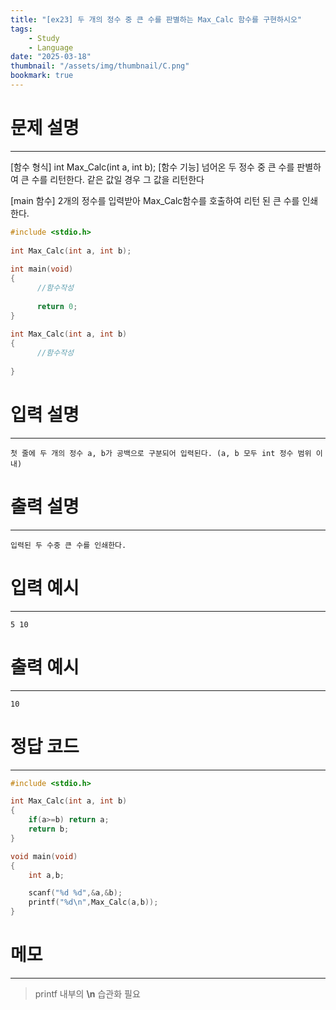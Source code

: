 ```yaml
---
title: "[ex23] 두 개의 정수 중 큰 수를 판별하는 Max_Calc 함수를 구현하시오"
tags:
    - Study
    - Language
date: "2025-03-18"
thumbnail: "/assets/img/thumbnail/C.png"
bookmark: true
---
```

# 문제 설명
---
[함수 형식] int Max_Calc(int a, int b);
[함수 기능] 넘어온 두 정수 중 큰 수를 판별하여 큰 수를 리턴한다. 같은 값일 경우 그 값을 리턴한다
 
[main 함수] 2개의 정수를 입력받아 Max_Calc함수를 호출하여 리턴 된 큰 수를 인쇄한다.

```c
#include <stdio.h>
 
int Max_Calc(int a, int b);
 
int main(void)
{
      //함수작성
 
      return 0;
}
 
int Max_Calc(int a, int b)
{
      //함수작성
     
}
```

# 입력 설명
---

```
첫 줄에 두 개의 정수 a, b가 공백으로 구분되어 입력된다. (a, b 모두 int 정수 범위 이내) 
```

# 출력 설명
---

```
입력된 두 수중 큰 수를 인쇄한다.
```

# 입력 예시
---

```
5 10
```

# 출력 예시
---

```
10
```

# 정답 코드
---

```c
#include <stdio.h>

int Max_Calc(int a, int b)
{
	if(a>=b) return a;
	return b;
}

void main(void)
{
	int a,b;

	scanf("%d %d",&a,&b);
	printf("%d\n",Max_Calc(a,b));
}
```

# 메모
---
> printf 내부의 **\n** 습관화 필요